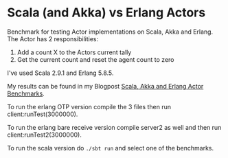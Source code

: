 # Scala (and Akka) vs Erlang Actors

Benchmark for testing Actor implementations on Scala, Akka and Erlang.
The Actor has 2 responsibilities:
1) Add a count X to the Actors current tally
2) Get the current count and reset the agent count to zero

I've used Scala 2.9.1 and Erlang 5.8.5.

My results can be found in my Blogpost [Scala, Akka and Erlang Actor Benchmarks](http://uberblo.gs/2011/12/scala-akka-and-erlang-actor-benchmarks).

To run the erlang OTP version compile the 3 files then run client:runTest(3000000).

To run the erlang bare receive version compile server2 as well and then run client:runTest2(3000000).

To run the scala version do ```./sbt run``` and select one of the benchmarks.


